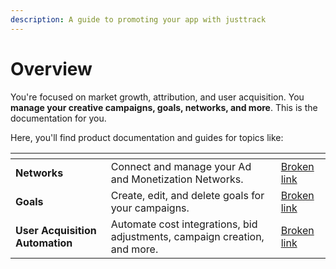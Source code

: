 ```yaml
---
description: A guide to promoting your app with justtrack
---
```


# Overview

You're focused on market growth, attribution, and user acquisition. You **manage your creative campaigns, goals, networks, and more**. This is the documentation for you.&#x20;

Here, you'll find product documentation and guides for topics like:

<table data-view="cards"><thead><tr><th></th><th></th><th data-hidden data-card-target data-type="content-ref"></th></tr></thead><tbody><tr><td><strong>Networks</strong></td><td>Connect and manage your Ad and Monetization Networks.</td><td><a href="broken-reference">Broken link</a></td></tr><tr><td><strong>Goals</strong></td><td>Create, edit, and delete goals for your campaigns.</td><td><a href="broken-reference">Broken link</a></td></tr><tr><td><strong>User Acquisition Automation</strong></td><td>Automate cost integrations, bid adjustments, campaign creation, and more.</td><td><a href="broken-reference">Broken link</a></td></tr></tbody></table>
